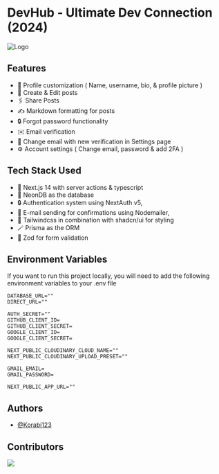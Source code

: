
# DevHub - Ultimate Dev Connection (2024)


![Logo](https://vercel.com/_next/image?url=%2Fapi%2Fscreenshot%3Fdark%3D1%26deploymentId%3Ddpl_2QkAA3rTd4nnHYxwAuBXBC4WrqXe%26teamId%3Dkorabii%26withStatus%3D1&w=640&q=75&dpl=dpl_ESWnbu2Sy3Eg8Lr8SoYrk1oyYSJS)


## Features

- 🤔 Profile customization ( Name, username, bio, & profile picture )
- 📝 Create & Edit posts
- 🖇️ Share Posts
- ✍️ Markdown formatting for posts
- 🔒 Forgot password functionality
- ✉️ Email verification
- 📧 Change email with new verification in Settings page
- ⚙️ Account settings ( Change email, password & add 2FA )
## Tech Stack Used

- 🚀 Next.js 14 with server actions & typescript
- 💽 NeonDB as the database
- 🔒 Authentication system using NextAuth v5,
- 📨 E-mail sending for confirmations using Nodemailer,
- 🎉 Tailwindcss in combination with shadcn/ui for styling
- 🪄 Prisma as the ORM
- 🔨 Zod for form validation
## Environment Variables

If you want to run this project locally, you will need to add the following environment variables to your .env file

```env
DATABASE_URL=""
DIRECT_URL=""

AUTH_SECRET=""
GITHUB_CLIENT_ID=
GITHUB_CLIENT_SECRET=
GOOGLE_CLIENT_ID=
GOOGLE_CLIENT_SECRET=

NEXT_PUBLIC_CLOUDINARY_CLOUD_NAME=""
NEXT_PUBLIC_CLOUDINARY_UPLOAD_PRESET=""

GMAIL_EMAIL=
GMAIL_PASSWORD=

NEXT_PUBLIC_APP_URL=""
```


## Authors

- [@Korabi123](https://www.github.com/Korabi123)


## Contributors

<a href="https://github.com/Korabi123/dev-hub/graphs/contributors">
  <img src="https://contrib.rocks/image?repo=Korabi123/dev-hub" />
</a>
